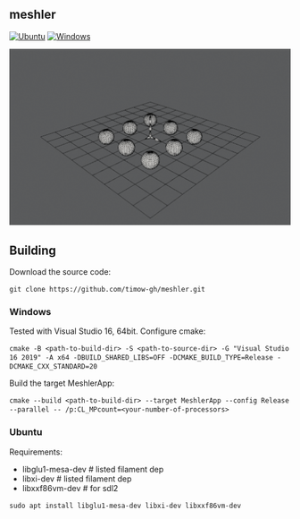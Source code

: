 ## meshler

[![Ubuntu](https://github.com/timow-gh/meshler/actions/workflows/ubuntu.yml/badge.svg)](https://github.com/timow-gh/meshler/actions/workflows/ubuntu.yml)
[![Windows](https://github.com/timow-gh/meshler/actions/workflows/windows.yml/badge.svg)](https://github.com/timow-gh/meshler/actions/workflows/windows.yml)

![](media/ubuntu_meshler.png)

## Building

Download the source code:

```
git clone https://github.com/timow-gh/meshler.git
```

### Windows

Tested with Visual Studio 16, 64bit. Configure cmake:

```
cmake -B <path-to-build-dir> -S <path-to-source-dir> -G "Visual Studio 16 2019" -A x64 -DBUILD_SHARED_LIBS=OFF -DCMAKE_BUILD_TYPE=Release -DCMAKE_CXX_STANDARD=20
```

Build the target MeshlerApp:

```
cmake --build <path-to-build-dir> --target MeshlerApp --config Release --parallel -- /p:CL_MPcount=<your-number-of-processors>
```


### Ubuntu

Requirements:

- libglu1-mesa-dev # listed filament dep
- libxi-dev # listed filament dep
- libxxf86vm-dev # for sdl2

```
sudo apt install libglu1-mesa-dev libxi-dev libxxf86vm-dev
```